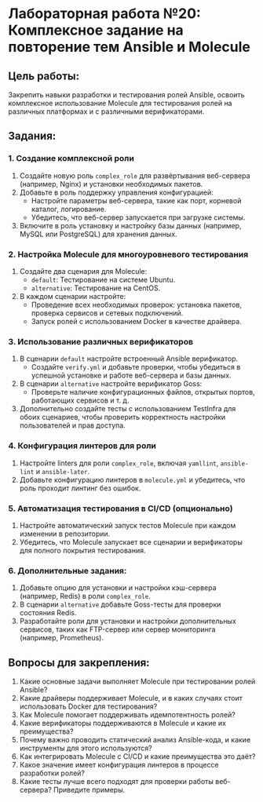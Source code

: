 
# Лабораторная работа №20: Комплексное задание на повторение тем Ansible и Molecule

## Цель работы:
Закрепить навыки разработки и тестирования ролей Ansible, освоить комплексное использование Molecule для тестирования ролей на различных платформах и с различными верификаторами.

## Задания:

### 1. Создание комплексной роли
1. Создайте новую роль `complex_role` для развёртывания веб-сервера (например, Nginx) и установки необходимых пакетов.
2. Добавьте в роль поддержку управления конфигурацией:
   - Настройте параметры веб-сервера, такие как порт, корневой каталог, логирование.
   - Убедитесь, что веб-сервер запускается при загрузке системы.
3. Включите в роль установку и настройку базы данных (например, MySQL или PostgreSQL) для хранения данных.

### 2. Настройка Molecule для многоуровневого тестирования
1. Создайте два сценария для Molecule:
   - `default`: Тестирование на системе Ubuntu.
   - `alternative`: Тестирование на CentOS.
2. В каждом сценарии настройте:
   - Проведение всех необходимых проверок: установка пакетов, проверка сервисов и сетевых подключений.
   - Запуск ролей с использованием Docker в качестве драйвера.

### 3. Использование различных верификаторов
1. В сценарии `default` настройте встроенный Ansible верификатор.
   - Создайте `verify.yml` и добавьте проверки, чтобы убедиться в успешной установке и работе веб-сервера и базы данных.
2. В сценарии `alternative` настройте верификатор Goss:
   - Проверьте наличие конфигурационных файлов, открытых портов, работающих сервисов и т. д.
3. Дополнительно создайте тесты с использованием TestInfra для обоих сценариев, чтобы проверить корректность настройки пользователей и прав доступа.

### 4. Конфигурация линтеров для роли
1. Настройте linters для роли `complex_role`, включая `yamllint`, `ansible-lint` и `ansible-later`.
2. Добавьте конфигурацию линтеров в `molecule.yml` и убедитесь, что роль проходит линтинг без ошибок.

### 5. Автоматизация тестирования в CI/CD (опционально)
1. Настройте автоматический запуск тестов Molecule при каждом изменении в репозитории.
2. Убедитесь, что Molecule запускает все сценарии и верификаторы для полного покрытия тестирования.

### 6. Дополнительные задания:
1. Добавьте опцию для установки и настройки кэш-сервера (например, Redis) в роли `complex_role`.
2. В сценарии `alternative` добавьте Goss-тесты для проверки состояния Redis.
3. Разработайте роли для установки и настройки дополнительных сервисов, таких как FTP-сервер или сервер мониторинга (например, Prometheus).

## Вопросы для закрепления:
1. Какие основные задачи выполняет Molecule при тестировании ролей Ansible?
2. Какие драйверы поддерживает Molecule, и в каких случаях стоит использовать Docker для тестирования?
3. Как Molecule помогает поддерживать идемпотентность ролей?
4. Какие верификаторы поддерживаются в Molecule и какие их преимущества?
5. Почему важно проводить статический анализ Ansible-кода, и какие инструменты для этого используются?
6. Как интегрировать Molecule с CI/CD и какие преимущества это даёт?
7. Какое значение имеет конфигурация линтеров в процессе разработки ролей?
8. Какие тесты лучше всего подходят для проверки работы веб-сервера? Приведите примеры.

